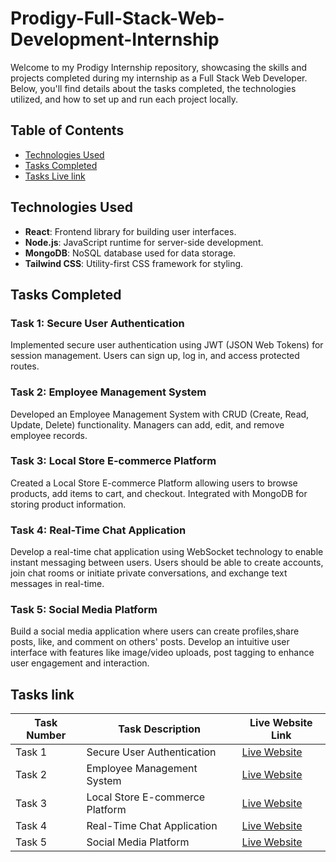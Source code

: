 # Prodigy-Full-Stack-Web-Development-Internship

Welcome to my Prodigy Internship repository, showcasing the skills and projects completed during my internship as a Full Stack Web Developer. Below, you'll find details about the tasks completed, the technologies utilized, and how to set up and run each project locally.

## Table of Contents

- [Technologies Used](#technologies-used)
- [Tasks Completed](#tasks-completed)
- [Tasks Live link](#Taskslink)


## Technologies Used

- **React**: Frontend library for building user interfaces.
- **Node.js**: JavaScript runtime for server-side development.
- **MongoDB**: NoSQL database used for data storage.
- **Tailwind CSS**: Utility-first CSS framework for styling.

## Tasks Completed

### Task 1: Secure User Authentication

Implemented secure user authentication using JWT (JSON Web Tokens) for session management. Users can sign up, log in, and access protected routes.

### Task 2: Employee Management System

Developed an Employee Management System with CRUD (Create, Read, Update, Delete) functionality. Managers can add, edit, and remove employee records.

### Task 3: Local Store E-commerce Platform

Created a Local Store E-commerce Platform allowing users to browse products, add items to cart, and checkout. Integrated with MongoDB for storing product information.

### Task 4: Real-Time Chat Application

Develop a real-time chat application using WebSocket technology to enable instant messaging between users. Users should be able to create accounts, join chat rooms or 
initiate private conversations, and exchange text messages in real-time.

### Task 5: Social Media Platform

Build a social media application where users can create profiles,share posts, like, and comment on others' posts. Develop an intuitive user interface with features like
image/video uploads, post tagging to enhance user engagement and interaction.


## Tasks link

| Task Number | Task Description                          | Live Website Link                                   |
|-------------|-------------------------------------------|-----------------------------------------------------|
| Task 1      | Secure User Authentication                | [Live Website](https://prodigy-internship-sigma.vercel.app)|
| Task 2      | Employee Management System                | [Live Website](https://prodigy-internship-fsii.vercel.app)|
| Task 3      | Local Store E-commerce Platform           | [Live Website](https://prodigy-internship-iii.vercel.app)|
| Task 4      | Real-Time Chat Application                | [Live Website](https://sweet-bombolone-176d6a.netlify.app/)|
| Task 5      | Social Media Platform                     | [Live Website](https://links.mayuresh.me/minglr)|

